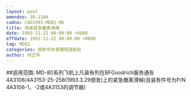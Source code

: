 ```yaml
---
layout: post
amendno: 39-1104
cadno: CAD1993-MD82-06
title: 改装紧急撤离滑梯
date: 1993-12-22 00:00:00 +0800
effdate: 1993-12-22 00:00:00 +0800
tag: MD82
categories: 民航华东管理局适航处
author: 何正华
---
```


##适用范围:
MD-80系列飞机上凡装有列在BFGoodrich服务通告4A3106/4A3153-25-258(1993.3.29颁发)上的紧急撤离滑梯(且装有件号为P/N 4A3106-1、-2或4A3153的调节器)

